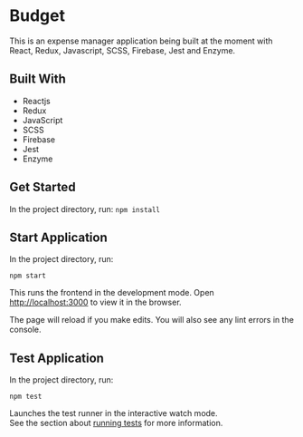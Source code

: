 # Budget

This is an expense manager application being built at the moment with React, Redux, Javascript, SCSS, Firebase, Jest and Enzyme.

## Built With

- Reactjs
- Redux
- JavaScript
- SCSS
- Firebase
- Jest
- Enzyme

## Get Started

In the project directory, run:
`npm install`

## Start Application

In the project directory, run:

`npm start`

This runs the frontend in the development mode.
Open [http://localhost:3000](http://localhost:3000) to view it in the browser.

The page will reload if you make edits.
You will also see any lint errors in the console.

## Test Application

In the project directory, run:

`npm test`

Launches the test runner in the interactive watch mode.\
See the section about [running tests](https://facebook.github.io/create-react-app/docs/running-tests) for more information.